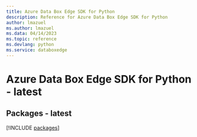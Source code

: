 ```yaml
---
title: Azure Data Box Edge SDK for Python
description: Reference for Azure Data Box Edge SDK for Python
author: lmazuel
ms.author: lmazuel
ms.data: 04/14/2023
ms.topic: reference
ms.devlang: python
ms.service: databoxedge
---
```

# Azure Data Box Edge SDK for Python - latest
## Packages - latest
[!INCLUDE [packages](data-box-edge-index.md)]
